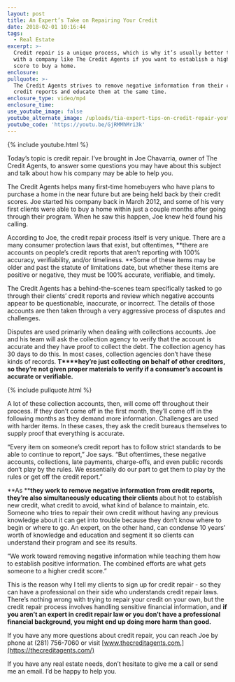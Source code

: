 ```yaml
---
layout: post
title: An Expert’s Take on Repairing Your Credit
date: 2018-02-01 10:16:44
tags:
  - Real Estate
excerpt: >-
  Credit repair is a unique process, which is why it’s usually better to work
  with a company like The Credit Agents if you want to establish a higher credit
  score to buy a home.
enclosure:
pullquote: >-
  The Credit Agents strives to remove negative information from their clients’
  credit reports and educate them at the same time.
enclosure_type: video/mp4
enclosure_time:
use_youtube_image: false
youtube_alternate_image: /uploads/tia-expert-tips-on-credit-repair-youtube.jpg
youtube_code: 'https://youtu.be/GjRMMhMri3k'
---
```



{% include youtube.html %}

Today’s topic is credit repair. I’ve brought in Joe Chavarria, owner of The Credit Agents, to answer some questions you may have about this subject and talk about how his company may be able to help you.&nbsp;

The Credit Agents helps many first-time homebuyers who have plans to purchase a home in the near future but are being held back by their credit scores. Joe started his company back in March 2012, and some of his very first clients were able to buy a home within just a couple months after going through their program. When he saw this happen, Joe knew he’d found his calling.&nbsp;

According to Joe, the credit repair process itself is very unique. There are a many consumer protection laws that exist, but oftentimes, **there are accounts on people’s credit reports that aren’t reporting with 100% accuracy, verifiability, and/or timeliness.&nbsp;**Some of these items may be older and past the statute of limitations date, but whether these items are positive or negative, they must be 100% accurate, verifiable, and timely.&nbsp;

The Credit Agents has a behind-the-scenes team specifically tasked to go through their clients’ credit reports and review which negative accounts appear to be questionable, inaccurate, or incorrect. The details of those accounts are then taken through a very aggressive process of disputes and challenges.&nbsp;

Disputes are used primarily when dealing with collections accounts. Joe and his team will ask the collection agency to verify that the account is accurate and they have proof to collect the debt. The collection agency has 30 days to do this. In most cases, collection agencies don’t have these kinds of records. **T****hey’re just collecting on behalf of other creditors, so they’re not given proper materials to verify if a consumer’s account is accurate or verifiable.&nbsp;**

{% include pullquote.html %}

A lot of these collection accounts, then, will come off throughout their process. If they don’t come off in the first month, they’ll come off in the following months as they demand more information. Challenges are used with harder items. In these cases, they ask the credit bureaus themselves to supply proof that everything is accurate.&nbsp;

“Every item on someone’s credit report has to follow strict standards to be able to continue to report,” Joe says. “But oftentimes, these negative accounts, collections, late payments, charge-offs, and even public records don’t play by the rules. We essentially do our part to get them to play by the rules or get off the credit report.”

**As&nbsp;****they work to remove negative information from credit reports, they’re also simultaneously educating their clients**&nbsp;about hot to establish new credit, what credit to avoid, what kind of balance to maintain, etc. Someone who tries to repair their own credit without having any previous knowledge about it can get into trouble because they don’t know where to begin or where to go. An expert, on the other hand, can condense 10 years’ worth of knowledge and education and segment it so clients can understand their program and see its results.&nbsp;

“We work toward removing negative information while teaching them how to establish positive information. The combined efforts are what gets someone to a higher credit score.”

This is the reason why I tell my clients to sign up for credit repair - so they can have a professional on their side who understands credit repair laws. There’s nothing wrong with trying to repair your credit on your own, but the credit repair process involves handling sensitive financial information, and **if you aren’t an expert in credit repair law or you don’t have a professional financial background, you might end up doing more harm than good.&nbsp;**

If you have any more questions about credit repair, you can reach Joe by phone at (281) 756-7060 or visit [www.thecreditagents.com.](https://thecreditagents.com/)

If you have any real estate needs, don’t hesitate to give me a call or send me an email. I’d be happy to help you.<br>&nbsp;